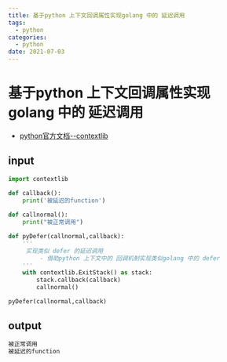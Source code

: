 ```yaml
---
title: 基于python 上下文回调属性实现golang 中的 延迟调用
tags:
  - python
categories:
  - python
date: 2021-07-03
---
```



# 基于python 上下文回调属性实现golang 中的 延迟调用
- [python官方文档--contextlib ](https://docs.python.org/zh-cn/3.7/library/contextlib.html)
## input
```python
import contextlib

def callback():
    print('被延迟的function')
    
def callnormal():
    print("被正常调用")

def pyDefer(callnormal,callback):
    '''
     实现类似 defer 的延迟调用
         - 借助python 上下文中的 回调机制实现类似golang 中的 defer
    '''
    with contextlib.ExitStack() as stack:
        stack.callback(callback)
        callnormal()

pyDefer(callnormal,callback)
```
## output
```bash
被正常调用
被延迟的function
```